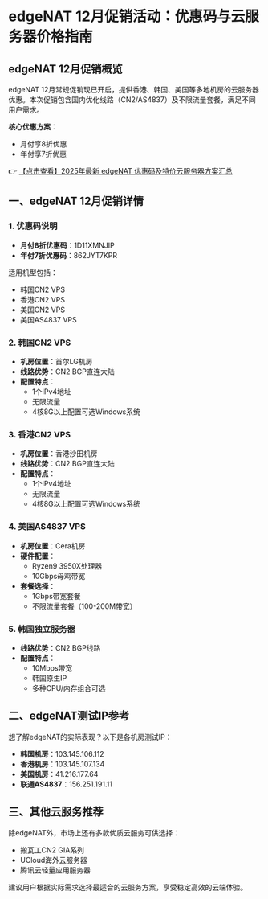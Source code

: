 # edgeNAT 12月促销活动：优惠码与云服务器价格指南

## edgeNAT 12月促销概览

edgeNAT 12月常规促销现已开启，提供香港、韩国、美国等多地机房的云服务器优惠。本次促销包含国内优化线路（CN2/AS4837）及不限流量套餐，满足不同用户需求。

**核心优惠方案**：
- 月付享8折优惠
- 年付享7折优惠

👉 [【点击查看】2025年最新 edgeNAT 优惠码及特价云服务器方案汇总](https://bit.ly/edgenat)

## 一、edgeNAT 12月促销详情

### 1. 优惠码说明
- **月付8折优惠码**：1D11XMNJIP
- **年付7折优惠码**：862JYT7KPR

适用机型包括：
- 韩国CN2 VPS
- 香港CN2 VPS
- 美国CN2 VPS
- 美国AS4837 VPS

### 2. 韩国CN2 VPS
- **机房位置**：首尔LG机房
- **线路优势**：CN2 BGP直连大陆
- **配置特点**：
  - 1个IPv4地址
  - 无限流量
  - 4核8G以上配置可选Windows系统

### 3. 香港CN2 VPS
- **机房位置**：香港沙田机房
- **线路优势**：CN2 BGP直连大陆
- **配置特点**：
  - 1个IPv4地址
  - 无限流量
  - 4核8G以上配置可选Windows系统

### 4. 美国AS4837 VPS
- **机房位置**：Cera机房
- **硬件配置**：
  - Ryzen9 3950X处理器
  - 10Gbps母鸡带宽
- **套餐选择**：
  - 1Gbps带宽套餐
  - 不限流量套餐（100-200M带宽）

### 5. 韩国独立服务器
- **线路优势**：CN2 BGP线路
- **配置特点**：
  - 10Mbps带宽
  - 韩国原生IP
  - 多种CPU/内存组合可选

## 二、edgeNAT测试IP参考

想了解edgeNAT的实际表现？以下是各机房测试IP：

- **韩国机房**：103.145.106.112
- **香港机房**：103.145.107.134
- **美国机房**：41.216.177.64
- **联通AS4837**：156.251.191.11

## 三、其他云服务推荐

除edgeNAT外，市场上还有多款优质云服务可供选择：

- 搬瓦工CN2 GIA系列
- UCloud海外云服务器
- 腾讯云轻量应用服务器

建议用户根据实际需求选择最适合的云服务方案，享受稳定高效的云端体验。